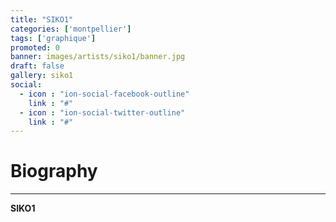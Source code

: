 ```yaml
---
title: "SIKO1"
categories: ['montpellier']
tags: ['graphique']
promoted: 0
banner: images/artists/siko1/banner.jpg
draft: false
gallery: siko1
social:
  - icon : "ion-social-facebook-outline"
    link : "#"
  - icon : "ion-social-twitter-outline"
    link : "#"
---
```


# Biography
---

**SIKO1**